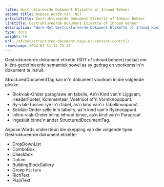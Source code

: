 ```yaml
---
title: Gestruktureerde Dokument Etikette of Inhoud Beheer
second_title: Aspose.Words vir .NET
articleTitle: Gestruktureerde Dokument Etikette of Inhoud Beheer
linktitle: Gestruktureerde Dokument Etikette of Inhoud Beheer
description: "Werk Met Gestruktureerde Dokument Etikette of Inhoud Kontroles met behulp van C#."
type: docs
weight: 50
url: /af/net/structured-document-tags-or-content-control/
timestamp: 2024-01-31-14-23-37
---
```



Gestruktureerde dokument etikette (SDT of inhoud beheer) toelaat om kliënt-gedefinieerde semantiek sowel as sy gedrag en voorkoms in'n dokument te insluit.

StructuredDocumentTag kan in'n dokument voorkom in die volgende plekke:

- Blokvlak-Onder paragrawe en tabelle, As'n Kind van'n Liggaam, HeaderFooter, Kommentaar, Voetnoot of'n Vormknooppunt.
- Ry-vlak-Tussen rye in'n tabel, as'n kind van'n Tabelknooppunt.
- Selvlak-Onder selle in'n tabelry, as'n kind van'n Ryknooppunt.
- Inline-vlak-Onder inline inhoud binne, as'n kind van'n Paragraaf.
- Ingesluit binne'n ander StructuredDocumentTag.

Aspose.Words ondersteun die skepping van die volgende tipes Gestruktureerde dokument etikette:

- DropDownList
- ComboBox
- Checkbox
- Datum
- BuildingBlockGallery
- Groep
`Picture`
- RichText
- PlainText
